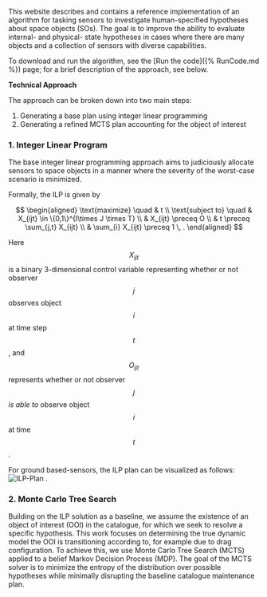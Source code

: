 
This website describes and contains a reference implementation of an algorithm for tasking sensors to investigate human-specified hypotheses about space objects (SOs). The goal is to improve the ability to evaluate internal- and physical- state hypotheses in cases where there are many objects and a collection of sensors with diverse capabilities.

To download and run the algorithm, see the [Run the code]({% RunCode.md %}) page; for a brief description of the approach, see below.

<!-- **Problem Description** -->
<!-- Describe the problem of catalog maintenance and hypothesis resolution -->


**Technical Approach**

The approach can be broken down into two main steps:
1. Generating a base plan using integer linear programming
2. Generating a refined MCTS plan accounting for the object of interest


### 1. Integer Linear Program
The base integer linear programming approach aims to judiciously allocate sensors to space objects in a manner where the severity of the worst-case scenario is minimized. 

Formally, the ILP is given by
<script type="text/javascript" src="https://cdn.jsdelivr.net/npm/mathjax@3/es5/tex-mml-chtml.js"></script>

<!-- <script type="text/javascript" src="https://cdn.jsdelivr.net/npm/mathjax@3/es5/tex-mml-chtml.js"></script> -->
$$
\begin{aligned}
\text{maximize} \quad & t \\
\text{subject to} \quad & X_{ijt} \in \{0,1\}^{I\times J \times T} \\
& X_{ijt} \preceq O \\
& t \preceq \sum_{j,t} X_{ijt} \\
& \sum_{i} X_{ijt} \preceq 1 \, .
\end{aligned}
$$

Here $$X_{ijt}$$ is a binary 3-dimensional control variable representing whether or not observer $$j$$ observes object $$i$$ at time step $$t$$, and $$O_{ijt}$$ represents whether or not observer $$j$$ *is able to* observe object $$i$$ at time $$t$$.

For ground based-sensors, the ILP plan can be visualized as follows:
![ILP-Plan](assets/images/ilp-plan-600.gif)
.

### 2. Monte Carlo Tree Search
Building on the ILP solution as a baseline, we assume the existence of an object of interest (OOI) in the catalogue, for which we seek to resolve a specific hypothesis. This work focuses on determining the true dynamic model the OOI is transitioning according to, for example due to drag configuration. To achieve this, we use Monte Carlo Tree Search (MCTS) applied to a belief Markov Decision Process (MDP). The goal of the MCTS solver is to minimize the entropy of the distribution over possible hypotheses while minimally disrupting the baseline catalogue maintenance plan.
